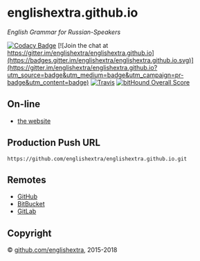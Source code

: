 # englishextra.github.io

*English Grammar for Russian-Speakers*

[![Codacy Badge](https://api.codacy.com/project/badge/Grade/849701f548504a73a538c60221935973)](https://www.codacy.com/app/englishextra/englishextra-github-io?utm_source=github.com&utm_medium=referral&utm_content=englishextra/englishextra.github.io&utm_campaign=badger)
[![Join the chat at https://gitter.im/englishextra/englishextra.github.io](https://badges.gitter.im/englishextra/englishextra.github.io.svg)](https://gitter.im/englishextra/englishextra.github.io?utm_source=badge&utm_medium=badge&utm_campaign=pr-badge&utm_content=badge)
[![Travis](https://img.shields.io/travis/englishextra/englishextra.github.io.svg)](https://github.com/englishextra/englishextra.github.io)
[![bitHound Overall Score](https://www.bithound.io/github/englishextra/englishextra.github.io/badges/score.svg)](https://www.bithound.io/github/englishextra/englishextra.github.io)

## On-line

* [the website](https://englishextra.github.io/)

## Production Push URL

```
https://github.com/englishextra/englishextra.github.io.git
```

## Remotes

* [GitHub](https://github.com/englishextra/englishextra.github.io)
* [BitBucket](https://bitbucket.org/englishextra/englishextra.github.io)
* [GitLab](https://gitlab.com/englishextra/englishextra.github.io)

## Copyright

© [github.com/englishextra](https://github.com/englishextra), 2015-2018